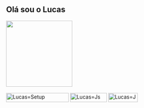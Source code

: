 ## Olá sou o Lucas

<div>
  <img height="180em" src="https://github-readme-stats.vercel.app/api?username=lucasdias1707&show_icons=true&theme=dark&incluide_all_commits=true&count_private=true" />
</div>

<div style="display: inline_block "><br>
  <img align="center" alt="Lucas=Setup" height="25" width="170" src="https://img.shields.io/badge/Windows_11-ASUS_VivoBook-0078D6?style=for-the-badge&logo=windows&logoColor=white" />
  <img align="center" alt="Lucas=Js" height="25" width="100" src="https://img.shields.io/badge/JavaScript-323330?style=for-the-badge&logo=javascript&logoColor=F7DF1E" />
  <img align="center" alt="Lucas=Js" height="25" width="80" src="https://img.shields.io/badge/HTML5-E34F26?style=for-the-badge&logo=html5&logoColor=white" />
</div>
